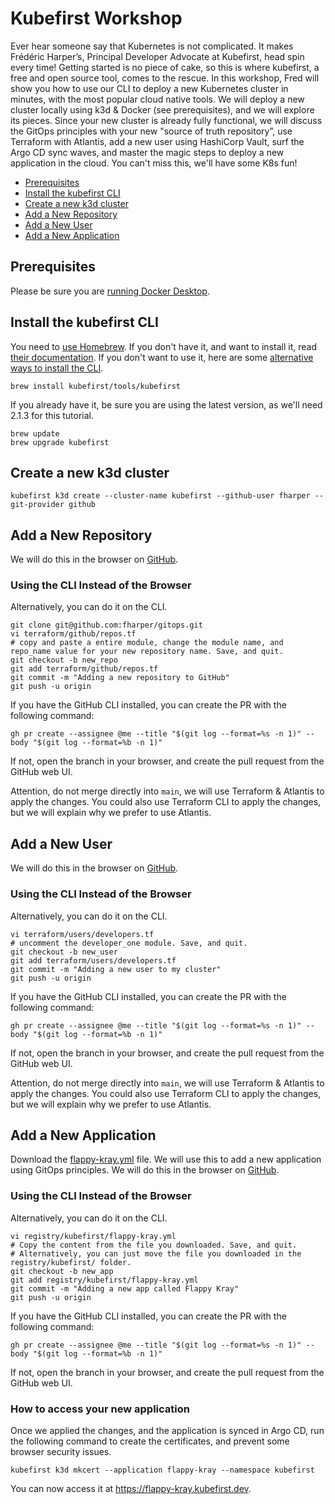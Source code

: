 # Kubefirst Workshop

Ever hear someone say that Kubernetes is not complicated. It makes Frédéric Harper’s, Principal Developer Advocate at Kubefirst, head spin every time! Getting started is no piece of cake, so this is where kubefirst, a free and open source tool, comes to the rescue. In this workshop, Fred will show you how to use our CLI to deploy a new Kubernetes cluster in minutes, with the most popular cloud native tools. We will deploy a new cluster locally using k3d & Docker (see prerequisites), and we will explore its pieces. Since your new cluster is already fully functional, we will discuss the GitOps principles with your new "source of truth repository”, use Terraform with Atlantis, add a new user using HashiCorp Vault, surf the Argo CD sync waves, and master the magic steps to deploy a new application in the cloud. You can't miss this, we'll have some K8s fun!

- [Prerequisites](#prerequisites)
- [Install the kubefirst CLI](#install-the-kubefirst-cli)
- [Create a new k3d cluster](#create-a-new-k3d-cluster)
- [Add a New Repository](#add-a-new-repository)
- [Add a New User](#add-a-new-user)
- [Add a New Application](#add-a-new-application)

## Prerequisites

Please be sure you are [running Docker Desktop](https://docs.docker.com/desktop/install/mac-install/).

## Install the kubefirst CLI

You need to [use Homebrew](https://docs.kubefirst.io/2.0/kubefirst/overview#install-the-kubefirst-cli). If you don't have it, and want to install it, read [their documentation](https://brew.sh). If you don't want to use it, here are some [alternative ways to install the CLI](https://github.com/kubefirst/kubefirst/blob/main/build/README.md).

```shell
brew install kubefirst/tools/kubefirst
```

If you already have it, be sure you are using the latest version, as we'll need 2.1.3 for this tutorial.

```shell
brew update
brew upgrade kubefirst
```

## Create a new k3d cluster

```shell
kubefirst k3d create --cluster-name kubefirst --github-user fharper --git-provider github
```

## Add a New Repository

We will do this in the browser on [GitHub](https://github.com).

### Using the CLI Instead of the Browser

Alternatively, you can do it on the CLI.

```shell
git clone git@github.com:fharper/gitops.git
vi terraform/github/repos.tf
# copy and paste a entire module, change the module name, and repo_name value for your new repository name. Save, and quit.
git checkout -b new_repo
git add terraform/github/repos.tf
git commit -m "Adding a new repository to GitHub"
git push -u origin
```

If you have the GitHub CLI installed, you can create the PR with the following command:

```shell
gh pr create --assignee @me --title "$(git log --format=%s -n 1)" --body "$(git log --format=%b -n 1)"
```

If not, open the branch in your browser, and create the pull request from the GitHub web UI.

Attention, do not merge directly into `main`, we will use Terraform & Atlantis to apply the changes. You could also use Terraform CLI to apply the changes, but we will explain why we prefer to use Atlantis.

## Add a New User

We will do this in the browser on [GitHub](https://github.com).

### Using the CLI Instead of the Browser

Alternatively, you can do it on the CLI.

```shell
vi terraform/users/developers.tf
# uncomment the developer_one module. Save, and quit.
git checkout -b new_user
git add terraform/users/developers.tf
git commit -m "Adding a new user to my cluster"
git push -u origin
```

If you have the GitHub CLI installed, you can create the PR with the following command:

```shell
gh pr create --assignee @me --title "$(git log --format=%s -n 1)" --body "$(git log --format=%b -n 1)"
```

If not, open the branch in your browser, and create the pull request from the GitHub web UI.

Attention, do not merge directly into `main`, we will use Terraform & Atlantis to apply the changes. You could also use Terraform CLI to apply the changes, but we will explain why we prefer to use Atlantis.

## Add a New Application

Download the [flappy-kray.yml](flappy-kray.yml) file. We will use this to add a new application using GitOps principles. We will do this in the browser on [GitHub](https://github.com).

### Using the CLI Instead of the Browser

Alternatively, you can do it on the CLI.

```shell
vi registry/kubefirst/flappy-kray.yml
# Copy the content from the file you downloaded. Save, and quit.
# Alternatively, you can just move the file you downloaded in the registry/kubefirst/ folder.
git checkout -b new_app
git add registry/kubefirst/flappy-kray.yml
git commit -m "Adding a new app called Flappy Kray"
git push -u origin
```

If you have the GitHub CLI installed, you can create the PR with the following command:

```shell
gh pr create --assignee @me --title "$(git log --format=%s -n 1)" --body "$(git log --format=%b -n 1)"
```

If not, open the branch in your browser, and create the pull request from the GitHub web UI.

### How to access your new application

Once we applied the changes, and the application is synced in Argo CD, run the following command to create the certificates, and prevent some browser security issues.

```shell
kubefirst k3d mkcert --application flappy-kray --namespace kubefirst
```

You can now access it at <https://flappy-kray.kubefirst.dev>.
